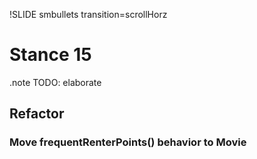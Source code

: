 !SLIDE smbullets transition=scrollHorz

# Stance 15

.note TODO: elaborate

## Refactor

### Move frequentRenterPoints() behavior to Movie
